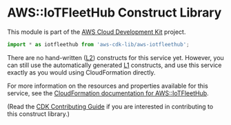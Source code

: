 # AWS::IoTFleetHub Construct Library


This module is part of the [AWS Cloud Development Kit](https://github.com/aws/aws-cdk) project.

```ts nofixture
import * as iotfleethub from 'aws-cdk-lib/aws-iotfleethub';
```

<!--BEGIN CFNONLY DISCLAIMER-->

There are no hand-written ([L2](https://docs.aws.amazon.com/cdk/latest/guide/constructs.html#constructs_lib)) constructs for this service yet. 
However, you can still use the automatically generated [L1](https://docs.aws.amazon.com/cdk/latest/guide/constructs.html#constructs_l1_using) constructs, and use this service exactly as you would using CloudFormation directly.

For more information on the resources and properties available for this service, see the [CloudFormation documentation for AWS::IoTFleetHub](https://docs.aws.amazon.com/AWSCloudFormation/latest/UserGuide/AWS_IoTFleetHub.html).

(Read the [CDK Contributing Guide](https://github.com/aws/aws-cdk/blob/master/CONTRIBUTING.md) if you are interested in contributing to this construct library.)

<!--END CFNONLY DISCLAIMER-->
